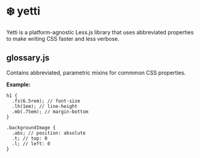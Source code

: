 # ❄️ yetti

Yetti is a platform-agnostic Less.js library that uses abbreviated properties to make writing CSS faster and less verbose.

## glossary.js

Contains abbreviated, parametric mixins for commmon CSS properties.

**Example:**

```
h1 {
  .fs(6.5rem); // font-size
  .lh(1em); // line-height
  .mb(.75em); // margin-bottom
}

.backgroundImage {
  .abs; // position: absolute
  .t; // top: 0
  .l; // left: 0
}
```
